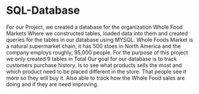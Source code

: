 # SQL-Database
For our Project, we created a database for the organization Whole Food Markets Where we constructed tables, loaded data into them and created queries for the tables in our database using MYSQL. Whole Foods Market is a natural supermarket chain, it has 500 stoes in North America and the company employs roughly, 95,000 people. For the purpose of this project we only created 9 tables in Total
Our goal for our database is to track customers purchase history. Is to see what products sells the most and which product need to be placed different in the store. That people see it more so they will buy it. Also able to track how the Whole Food sales are doing and if they are need improving.
